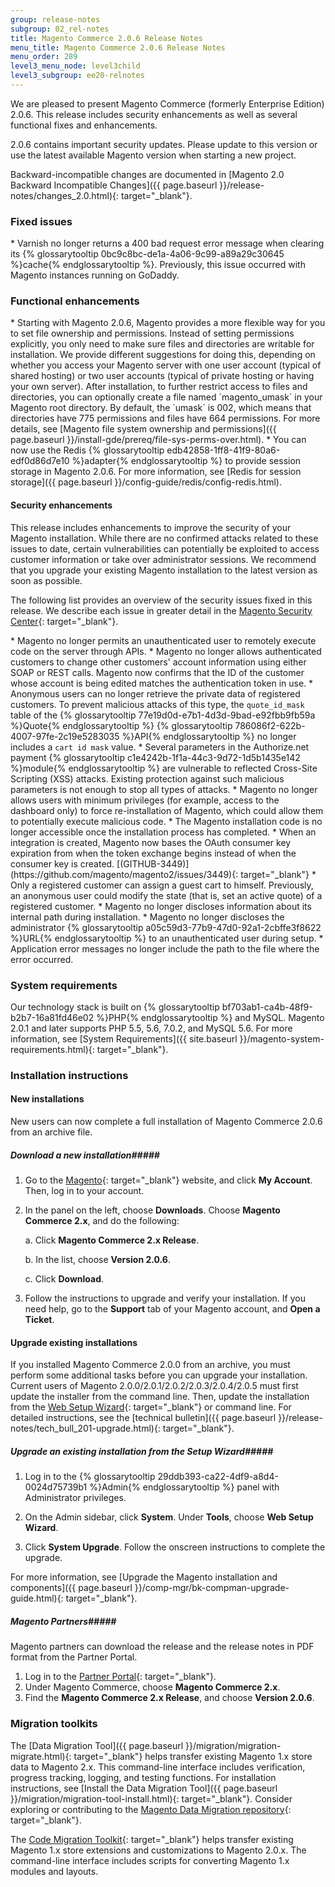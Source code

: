 ```yaml
---
group: release-notes
subgroup: 02_rel-notes
title: Magento Commerce 2.0.6 Release Notes 
menu_title: Magento Commerce 2.0.6 Release Notes 
menu_order: 289
level3_menu_node: level3child
level3_subgroup: ee20-relnotes
---
```


We are pleased to present Magento Commerce (formerly Enterprise Edition) 2.0.6. This release includes security enhancements as well as several functional fixes and enhancements.

<div class="bs-callout bs-callout-warning">
    <p>2.0.6 contains important security updates. Please update to this version or use the latest available Magento version when starting a new project.</p>
</div>


Backward-incompatible changes are documented in [Magento 2.0 Backward Incompatible Changes]({{ page.baseurl }}/release-notes/changes_2.0.html){: target="_blank"}.

### Fixed issues

<!--- 51847 --> * Varnish no longer returns a 400 bad request error message when clearing its {% glossarytooltip 0bc9c8bc-de1a-4a06-9c99-a89a29c30645 %}cache{% endglossarytooltip %}. Previously, this issue occurred with Magento instances running on GoDaddy. 

### Functional enhancements

<!-- 52322 --> * Starting with Magento 2.0.6, Magento provides a more flexible way for you to set file ownership and permissions. Instead of setting permissions explicitly, you only need to make sure files and directories are writable for installation. We provide different suggestions for doing this, depending on whether you access your Magento server with one user account (typical of shared hosting) or two user accounts (typical of private hosting or having your own server). After installation, to further restrict access to files and directories, you can optionally create a file named `magento_umask` in your Magento root directory. By default, the `umask` is 002, which means that directories have 775 permissions and files have 664 permissions. For more details, see  [Magento file system ownership and permissions]({{ page.baseurl }}/install-gde/prereq/file-sys-perms-over.html). 



<!-- 51809 -->* You can now use the Redis {% glossarytooltip edb42858-1ff8-41f9-80a6-edf0d86d7e10 %}adapter{% endglossarytooltip %} to provide session storage in Magento 2.0.6. For more information, see [Redis for session storage]({{ page.baseurl }}/config-guide/redis/config-redis.html). 

#### Security enhancements

This release includes  enhancements to improve the security of your Magento installation. While there are no confirmed attacks related to these issues to date, certain vulnerabilities can potentially be exploited to access customer information or take over administrator sessions. We recommend that you upgrade your existing Magento installation to the latest version as soon as possible.

The following list provides an overview of the security issues fixed in this release. We describe each issue in greater detail in the [Magento Security Center](https://magento.com/security){: target="_blank"}. 

<!-- 51806 -->*  Magento no longer permits an unauthenticated user to remotely execute code on the server through APIs. 


<!-- 51808 -->*  Magento no longer allows authenticated customers to change other customers' account information using either SOAP or REST calls.  Magento  now confirms that the ID of the customer whose account is being edited matches the authentication token in use. 

<!-- 51390 -->* Anonymous users can no longer retrieve the private data of registered customers. To prevent malicious attacks of this type, the <code>quote_id_mask</code> table of the {% glossarytooltip 77e19d0d-e7b1-4d3d-9bad-e92fbb9fb59a %}Quote{% endglossarytooltip %} {% glossarytooltip 786086f2-622b-4007-97fe-2c19e5283035 %}API{% endglossarytooltip %} no longer includes a <code>cart id mask</code> value. 

<!-- 51461 -->* Several parameters in the Authorize.net payment {% glossarytooltip c1e4242b-1f1a-44c3-9d72-1d5b1435e142 %}module{% endglossarytooltip %} are vulnerable to reflected Cross-Site Scripting (XSS) attacks. Existing protection against such malicious parameters is not enough to stop all types of attacks. 



<!-- 52187 -->* Magento no longer allows users with minimum privileges (for example,  access to the dashboard only) to force re-installation of Magento, which could allow them to potentially execute malicious code.
 


<!-- 51807 -->*  The Magento installation code is no longer accessible once the installation process has completed.  

<!-- 51292 -->* When an integration is created, Magento now bases the OAuth consumer key expiration from when the token exchange begins instead of when the consumer key is created. [(GITHUB-3449)](https://github.com/magento/magento2/issues/3449){: target="_blank"}

<!-- 51392 -->* Only a registered customer can assign a guest cart to himself. Previously, an anonymous user could modify the state  (that is, set an active quote) of a registered customer. 


<!-- 51370 -->* Magento no longer discloses information about its internal path during installation. 


<!-- 51376 -->* Magento no longer discloses the administrator {% glossarytooltip a05c59d3-77b9-47d0-92a1-2cbffe3f8622 %}URL{% endglossarytooltip %} to an unauthenticated user during setup. 


<!-- 50955 -->* Application error messages no longer include the path to the file where the error occurred.  

### System requirements

Our technology stack is built on {% glossarytooltip bf703ab1-ca4b-48f9-b2b7-16a81fd46e02 %}PHP{% endglossarytooltip %} and MySQL. Magento 2.0.1 and later supports PHP 5.5, 5.6, 7.0.2, and MySQL 5.6. For more information, see 
[System Requirements]({{ site.baseurl }}/magento-system-requirements.html){: target="_blank"}.

### Installation instructions

#### New installations

New users can now complete a full installation of Magento Commerce 2.0.6 from an archive file.

##### <b>Download a new installation</b>#####
1. Go to the [Magento](https://www.magento.com/){: target="_blank"} website, and click **My Account**. Then, log in to your account. 
2. In the panel on the left, choose **Downloads**. Choose **Magento Commerce 2.x**, and do the following:

	a.	Click **Magento Commerce 2.x Release**.

	b.	In the list, choose **Version 2.0.6**.

	c.	Click **Download**.

3.	Follow the instructions to upgrade and verify your installation. If you need help, go to the **Support** tab of your Magento account, and **Open a Ticket**.

#### Upgrade existing installations

If you installed Magento Commerce 2.0.0 from an archive, you must perform some additional tasks before you can upgrade your installation. Current users of Magento 2.0.0/2.0.1/2.0.2/2.0.3/2.0.4/2.0.5 must first update the installer from the command line. Then, update the installation from the [Web Setup Wizard](http://docs.magento.com/m2/ce/user_guide/system/web-setup-wizard.html){: target="_blank"} or command line. For detailed instructions, see the [technical bulletin]({{ page.baseurl }}/release-notes/tech_bull_201-upgrade.html){: target="_blank"}.


##### <b>Upgrade an existing installation from the Setup Wizard</b>#####

1. Log in to the {% glossarytooltip 29ddb393-ca22-4df9-a8d4-0024d75739b1 %}Admin{% endglossarytooltip %} panel with Administrator privileges.

2.	On the Admin sidebar, click **System**. Under **Tools**,  choose **Web Setup Wizard**.

3.	Click  **System Upgrade**. Follow the onscreen instructions to complete the upgrade.

For more information, see [Upgrade the Magento installation and components]({{ page.baseurl }}/comp-mgr/bk-compman-upgrade-guide.html){: target="_blank"}.

##### <b>Magento Partners</b>#####
Magento partners can download the release and the release notes in PDF format from the Partner Portal.

1.	Log in to the [Partner Portal](https://magento.com/partners/become-a-partner){: target="_blank"}.
2.	Under Magento Commerce, choose **Magento Commerce 2.x**.
3.	Find the **Magento Commerce 2.x Release**, and choose **Version 2.0.6**.

### Migration toolkits

The [Data Migration Tool]({{ page.baseurl }}/migration/migration-migrate.html){: target="_blank"} helps transfer existing Magento 1.x store data to Magento 2.x. This command-line interface includes verification, progress tracking, logging, and testing functions. For installation instructions, see [Install the Data Migration Tool]({{ page.baseurl }}/migration/migration-tool-install.html){: target="_blank"}. Consider exploring or contributing to the [ Magento Data Migration repository](https://github.com/magento/data-migration-tool){: target="_blank"}.

The [Code Migration Toolkit](https://github.com/magento/code-migration){: target="_blank"} helps transfer existing Magento 1.x store extensions and customizations to Magento 2.0.x. The command-line interface includes scripts for converting Magento 1.x modules and layouts.








